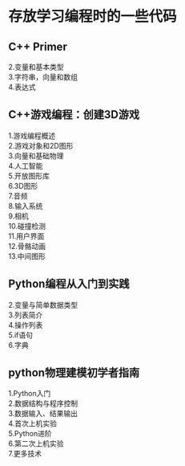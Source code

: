 # 存放学习编程时的一些代码 
## C++ Primer  
2.变量和基本类型  
3.字符串，向量和数组  
4.表达式  
## C++游戏编程：创建3D游戏
1.游戏编程概述  
2.游戏对象和2D图形  
3.向量和基础物理  
4.人工智能  
5.开放图形库  
6.3D图形  
7.音频  
8.输入系统  
9.相机  
10.碰撞检测  
11.用户界面  
12.骨骼动画  
13.中间图形  
## Python编程从入门到实践  
2.变量与简单数据类型  
3.列表简介  
4.操作列表  
5.if语句  
6.字典  
## python物理建模初学者指南  
1.Python入门  
2.数据结构与程序控制  
3.数据输入、结果输出  
4.首次上机实验  
5.Python进阶  
6.第二次上机实验  
7.更多技术 

